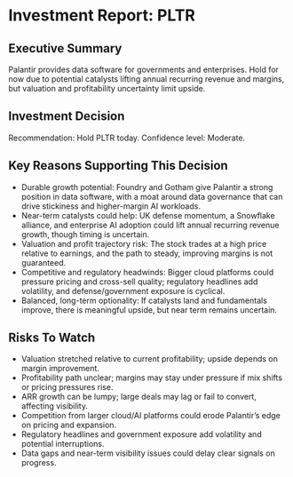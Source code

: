 # Investment Report: PLTR
## Executive Summary
Palantir provides data software for governments and enterprises. Hold for now due to potential catalysts lifting annual recurring revenue and margins, but valuation and profitability uncertainty limit upside.

## Investment Decision
Recommendation: Hold PLTR today. Confidence level: Moderate.

## Key Reasons Supporting This Decision
- Durable growth potential: Foundry and Gotham give Palantir a strong position in data software, with a moat around data governance that can drive stickiness and higher-margin AI workloads.
- Near-term catalysts could help: UK defense momentum, a Snowflake alliance, and enterprise AI adoption could lift annual recurring revenue growth, though timing is uncertain.
- Valuation and profit trajectory risk: The stock trades at a high price relative to earnings, and the path to steady, improving margins is not guaranteed.
- Competitive and regulatory headwinds: Bigger cloud platforms could pressure pricing and cross-sell quality; regulatory headlines add volatility, and defense/government exposure is cyclical.
- Balanced, long-term optionality: If catalysts land and fundamentals improve, there is meaningful upside, but near term remains uncertain.

## Risks To Watch
- Valuation stretched relative to current profitability; upside depends on margin improvement.
- Profitability path unclear; margins may stay under pressure if mix shifts or pricing pressures rise.
- ARR growth can be lumpy; large deals may lag or fail to convert, affecting visibility.
- Competition from larger cloud/AI platforms could erode Palantir’s edge on pricing and expansion.
- Regulatory headlines and government exposure add volatility and potential interruptions.
- Data gaps and near-term visibility issues could delay clear signals on progress.